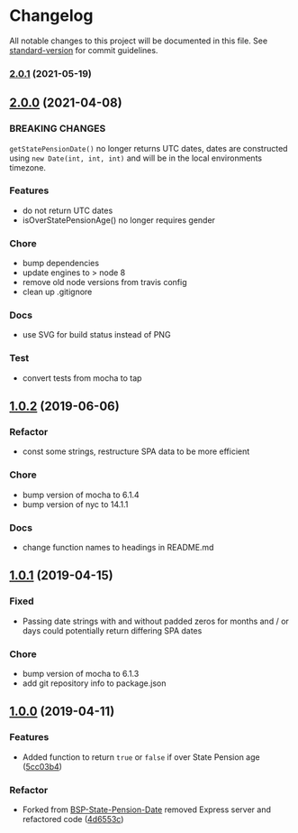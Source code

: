 # Changelog

All notable changes to this project will be documented in this file. See [standard-version](https://github.com/conventional-changelog/standard-version) for commit guidelines.

### [2.0.1](https://github.com/dwp/get-state-pension-date/compare/v2.0.0...v2.0.1) (2021-05-19)

<a name="2.0.0"></a>
## [2.0.0](https://github.com/gunjam/get-state-pension-date/compare/v1.0.2...v2.0.0) (2021-04-08)

### BREAKING CHANGES

`getStatePensionDate()` no longer returns UTC dates, dates are constructed using `new Date(int, int, int)` and will be in the local environments timezone.

### Features

* do not return UTC dates
* isOverStatePensionAge() no longer requires gender

### Chore

* bump dependencies
* update engines to > node 8
* remove old node versions from travis config
* clean up .gitignore

### Docs

* use SVG for build status instead of PNG

### Test

* convert tests from mocha to tap


<a name="1.0.2"></a>
## [1.0.2](https://github.com/gunjam/get-state-pension-date/compare/v1.0.1...v1.0.2) (2019-06-06)

### Refactor

* const some strings, restructure SPA data to be more efficient

### Chore

* bump version of mocha to 6.1.4
* bump version of nyc to 14.1.1

### Docs

* change function names to headings in README.md


<a name="1.0.1"></a>
## [1.0.1](https://github.com/gunjam/get-state-pension-date/compare/v1.0.0...v1.0.1) (2019-04-15)

### Fixed

* Passing date strings with and without padded zeros for months and / or days could potentially return differing SPA dates

### Chore

* bump version of mocha to 6.1.3
* add git repository info to package.json


<a name="1.0.0"></a>
## [1.0.0](https://github.com/gunjam/get-state-pension-date/compare/9a3b94a...v1.0.0) (2019-04-11)

### Features

* Added function to return `true` or `false` if over State Pension age ([5cc03b4](https://github.com/gunjam/get-state-pension-date/commit/5cc03b4))

### Refactor

* Forked from [BSP-State-Pension-Date](https://github.com/dwp/BSP-State-Pension-Date) removed Express server and refactored code ([4d6553c](https://github.com/gunjam/get-state-pension-date/commit/4d6553c))
